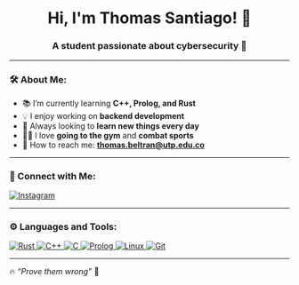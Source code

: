 <h1 align="center"> Hi, I'm Thomas Santiago! 👋</h1>
<h3 align="center">A student passionate about cybersecurity 🔐</h3>

---

### 🛠 About Me:
- 📚 I’m currently learning **C++, Prolog, and Rust**
- 💡 I enjoy working on **backend development**
- 🚀 Always looking to **learn new things every day**
- 🏋️‍♂️ I love **going to the gym** and **combat sports**
- 🔎 How to reach me: **thomas.beltran@utp.edu.co**

---

### 📲 Connect with Me:
<p align="left">
  <a href="https://www.instagram.com/thomas_sant15?igsh=MW1nbnZqNmd2NmcydQ==" target="_blank">
    <img src="https://img.shields.io/badge/Instagram-E4405F?style=for-the-badge&logo=instagram&logoColor=white" alt="Instagram"/>
  </a>
</p>

---

### ⚙️ Languages and Tools:
<p align="left"> 
  <a href="https://www.rust-lang.org/" target="_blank">
    <img src="https://img.shields.io/badge/Rust-000000?style=for-the-badge&logo=rust&logoColor=white" alt="Rust"/>
  </a>
  <a href="https://isocpp.org/" target="_blank">
    <img src="https://img.shields.io/badge/C++-00599C?style=for-the-badge&logo=c%2B%2B&logoColor=white" alt="C++"/>
  </a>
  <a href="https://www.open-std.org/jtc1/sc22/wg14/" target="_blank">
    <img src="https://img.shields.io/badge/C-A8B9CC?style=for-the-badge&logo=c&logoColor=white" alt="C"/>
  </a>
  <a href="https://www.swi-prolog.org/" target="_blank">
    <img src="https://img.shields.io/badge/Prolog-FF0000?style=for-the-badge&logo=prolog&logoColor=white" alt="Prolog"/>
  </a>
  <a href="https://www.linux.org/" target="_blank">
    <img src="https://img.shields.io/badge/Linux-FCC624?style=for-the-badge&logo=linux&logoColor=black" alt="Linux"/>
  </a>
  <a href="https://git-scm.com/" target="_blank">
    <img src="https://img.shields.io/badge/Git-F05032?style=for-the-badge&logo=git&logoColor=white" alt="Git"/>
  </a>
</p>

---

🔥 *“Prove them wrong”* 🌹

